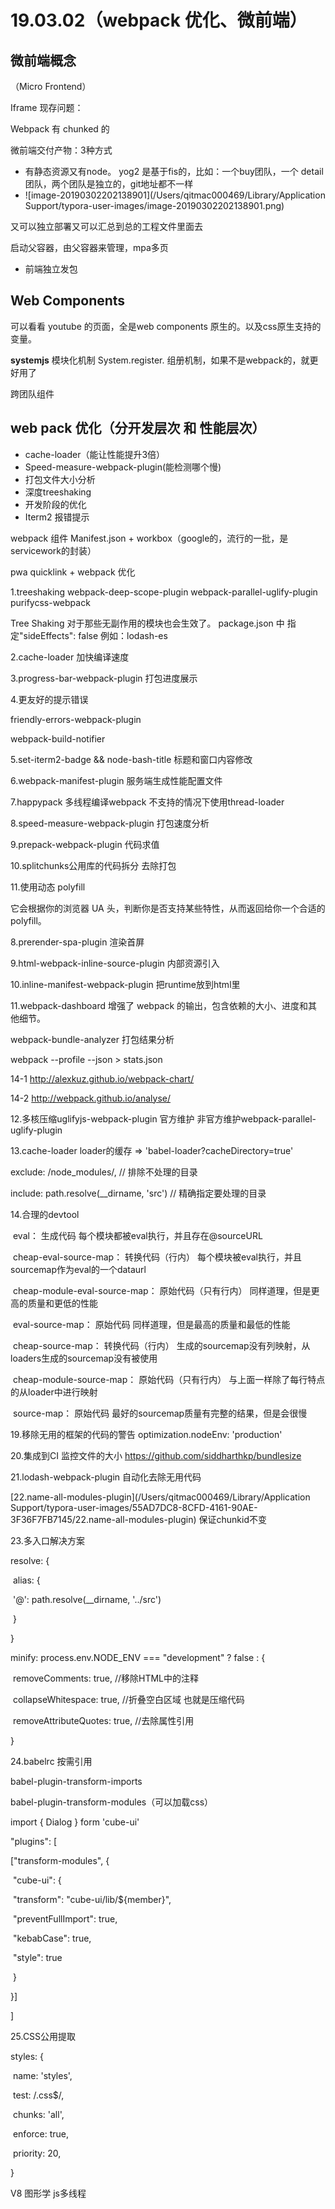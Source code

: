 # 19.03.02（webpack 优化、微前端）

## 微前端概念

（Micro Frontend）

Iframe 现存问题：

Webpack 有 chunked 的

微前端交付产物：3种方式

* 有静态资源又有node。 yog2 是基于fis的，比如：一个buy团队，一个 detail团队，两个团队是独立的，git地址都不一样
* ![image-20190302202138901](/Users/qitmac000469/Library/Application Support/typora-user-images/image-20190302202138901.png)

又可以独立部署又可以汇总到总的工程文件里面去

启动父容器，由父容器来管理，mpa多页

* 前端独立发包

## Web Components

可以看看 youtube 的页面，全是web components 原生的。以及css原生支持的变量。





**systemjs** 模块化机制 System.register. 组册机制，如果不是webpack的，就更好用了

跨团队组件

## web pack 优化（分开发层次 和 性能层次）

* cache-loader（能让性能提升3倍）
* Speed-measure-webpack-plugin(能检测哪个慢)
* 打包文件大小分析
* 深度treeshaking
* 开发阶段的优化
* Iterm2 报错提示

webpack 组件 Manifest.json + workbox（google的，流行的一批，是servicework的封装）



pwa quicklink + webpack 优化



1.treeshaking webpack-deep-scope-plugin webpack-parallel-uglify-plugin purifycss-webpack

Tree Shaking 对于那些无副作用的模块也会生效了。  package.json 中 指定"sideEffects": false 例如：lodash-es

2.cache-loader 加快编译速度

3.progress-bar-webpack-plugin 打包进度展示 

4.更友好的提示错误

friendly-errors-webpack-plugin

webpack-build-notifier 

5.set-iterm2-badge && node-bash-title 标题和窗口内容修改 

6.webpack-manifest-plugin 服务端生成性能配置文件 

7.happypack 多线程编译webpack 不支持的情况下使用thread-loader 

8.speed-measure-webpack-plugin 打包速度分析

9.prepack-webpack-plugin 代码求值 

10.splitchunks公用库的代码拆分 去除打包

11.使用动态 polyfill

<script src="https://cdn.polyfill.io/v2/polyfill.min.js?features=Map,Set"></script>

它会根据你的浏览器 UA 头，判断你是否支持某些特性，从而返回给你一个合适的 polyfill。

<script type="module" src="./main.js"></script>

<script nomodule src="main.es5.js"></script>

8.prerender-spa-plugin  渲染首屏 

9.html-webpack-inline-source-plugin 内部资源引入

10.inline-manifest-webpack-plugin 把runtime放到html里

11.webpack-dashboard 增强了 webpack 的输出，包含依赖的大小、进度和其他细节。

   webpack-bundle-analyzer  打包结果分析

   webpack --profile --json > stats.json

   14-1 <http://alexkuz.github.io/webpack-chart/>

   14-2 <http://webpack.github.io/analyse/>

12.多核压缩uglifyjs-webpack-plugin 官方维护 非官方维护webpack-parallel-uglify-plugin

13.cache-loader loader的缓存  => 'babel-loader?cacheDirectory=true'

exclude: /node_modules/, // 排除不处理的目录

  include: path.resolve(__dirname, 'src') // 精确指定要处理的目录 

14.合理的devtool 

​    eval： 生成代码 每个模块都被eval执行，并且存在@sourceURL

​    cheap-eval-source-map： 转换代码（行内） 每个模块被eval执行，并且sourcemap作为eval的一个dataurl

​    cheap-module-eval-source-map： 原始代码（只有行内） 同样道理，但是更高的质量和更低的性能

​    eval-source-map： 原始代码 同样道理，但是最高的质量和最低的性能

​    cheap-source-map： 转换代码（行内） 生成的sourcemap没有列映射，从loaders生成的sourcemap没有被使用

​    cheap-module-source-map： 原始代码（只有行内） 与上面一样除了每行特点的从loader中进行映射

​    source-map： 原始代码 最好的sourcemap质量有完整的结果，但是会很慢

19.移除无用的框架的代码的警告 optimization.nodeEnv: 'production'

20.集成到CI 监控文件的大小 <https://github.com/siddharthkp/bundlesize>

21.lodash-webpack-plugin 自动化去除无用代码 

[22.name-all-modules-plugin](/Users/qitmac000469/Library/Application Support/typora-user-images/55AD7DC8-8CFD-4161-90AE-3F36F7FB7145/22.name-all-modules-plugin) 保证chunkid不变

23.多入口解决方案 

resolve: {

​        alias: {

​            '@': path.resolve(__dirname, '../src')

​        }

}

minify: process.env.NODE_ENV === "development" ? false : {

​    removeComments: true, //移除HTML中的注释

​    collapseWhitespace: true, //折叠空白区域 也就是压缩代码

​    removeAttributeQuotes: true, //去除属性引用

}

24.babelrc 按需引用

babel-plugin-transform-imports 

babel-plugin-transform-modules（可以加载css）

import { Dialog } form 'cube-ui'

"plugins": [

  ["transform-modules", {

​     "cube-ui": {

​       "transform": "cube-ui/lib/${member}",

​       "preventFullImport": true,

​       "kebabCase": true,

​       "style": true

​     }

  }]

]

25.CSS公用提取

 styles: {

​     name: 'styles',

​     test: /\.css$/,

​     chunks: 'all',

​     enforce: true,

​     priority: 20,

}

V8  图形学 js多线程